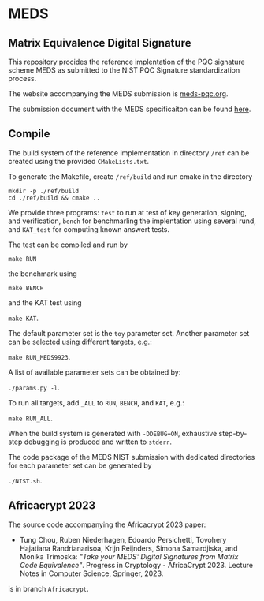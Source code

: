 # MEDS
## Matrix Equivalence Digital Signature

This repository procides the reference implentation of the PQC signature scheme MEDS
as submitted to the NIST PQC Signature standardization process.

The website accompanying the MEDS submission is [meds-pqc.org](https://www.meds-pqc.org/).

The submission document with the MEDS specificaiton can be found [here](https://www.meds-pqc.org/spec/MEDS-2023-05-31.pdf).

## Compile

The build system of the reference implementation in directory `/ref` can be created
using the provided `CMakeLists.txt`.

To generate the Makefile, create `/ref/build` and run cmake in the directory

```shell
mkdir -p ./ref/build
cd ./ref/build && cmake ..
```

We provide three programs:
`test` to run at test of key generation, signing, and verification,
`bench` for benchmarling the implentation using several rund, and
`KAT_test` for computing known answert tests.

The test can be compiled and run by

`make RUN`

the benchmark using

`make BENCH`

and the KAT test using

`make KAT`.

The default parameter set is the `toy` parameter set. Another parameter set can be selected using different targets, e.g.:

`make RUN_MEDS9923`.

A list of available parameter sets can be obtained by:

`./params.py -l`.

To run all targets, add `_ALL` to `RUN`, `BENCH`, and `KAT`, e.g.:

`make RUN_ALL`.

When the build system is generated with `-DDEBUG=ON`, exhaustive step-by-step debugging is produced and written to `stderr`.

The code package of the MEDS NIST submission with dedicated directories for each parameter set can be generated by

`./NIST.sh`.

## Africacrypt 2023

The source code accompanying the Africacrypt 2023 paper:

- Tung Chou, Ruben Niederhagen, Edoardo Persichetti,
  Tovohery Hajatiana Randrianarisoa, Krijn Reijnders, Simona Samardjiska,
  and Monika Trimoska:
  *"Take your MEDS: Digital Signatures from Matrix Code Equivalence"*.
  Progress in Cryptology - AfricaCrypt 2023.
  Lecture Notes in Computer Science, Springer, 2023.

is in branch `Africacrypt`.


